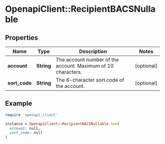 # OpenapiClient::RecipientBACSNullable

## Properties

| Name | Type | Description | Notes |
| ---- | ---- | ----------- | ----- |
| **account** | **String** | The account number of the account. Maximum of 10 characters. | [optional] |
| **sort_code** | **String** | The 6-character sort code of the account. | [optional] |

## Example

```ruby
require 'openapi_client'

instance = OpenapiClient::RecipientBACSNullable.new(
  account: null,
  sort_code: null
)
```

